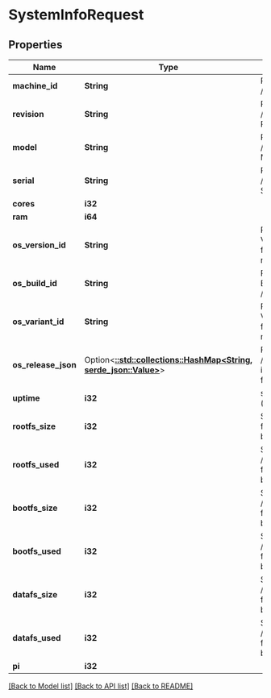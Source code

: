 # SystemInfoRequest

## Properties

Name | Type | Description | Notes
------------ | ------------- | ------------- | -------------
**machine_id** | **String** | Populated from /etc/machine-id | 
**revision** | **String** | Populated from /proc/cpuinfo REVISION | 
**model** | **String** | Populated from /proc/cpuinfo MODEL | 
**serial** | **String** | Populated from /proc/cpuinfo SERIAL | 
**cores** | **i32** |  | 
**ram** | **i64** |  | 
**os_version_id** | **String** | PrintNanny OS VERSION_ID from /etc/os-release | 
**os_build_id** | **String** | PrintNanny OS BUILD_ID from /etc/os-release | 
**os_variant_id** | **String** | PrintNanny OS VARIANT_ID from /etc/os-release | 
**os_release_json** | Option<[**::std::collections::HashMap<String, serde_json::Value>**](serde_json::Value.md)> | Full contents of /etc/os-release in key:value format | [optional]
**uptime** | **i32** | system uptime (in seconds) | 
**rootfs_size** | **i32** | Size of /dev/root filesystem in bytes | 
**rootfs_used** | **i32** | Space used in /dev/root filesystem in bytes | 
**bootfs_size** | **i32** | Size of /dev/mmcblk0p1 filesystem in bytes | 
**bootfs_used** | **i32** | Space used in /dev/mmcblk0p1 filesystem in bytes | 
**datafs_size** | **i32** | Size of /dev/mmcblk0p4 filesystem in bytes | 
**datafs_used** | **i32** | Space used in /dev/mmcblk0p4 filesystem in bytes | 
**pi** | **i32** |  | 

[[Back to Model list]](../README.md#documentation-for-models) [[Back to API list]](../README.md#documentation-for-api-endpoints) [[Back to README]](../README.md)


